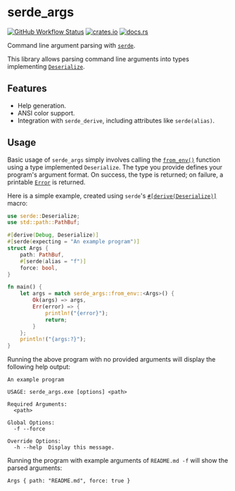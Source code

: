 # serde_args

[![GitHub Workflow Status](https://img.shields.io/github/actions/workflow/status/Anders429/serde_args/test.yml?branch=master)](https://github.com/Anders429/serde_args/actions/workflows/test.yml)
[![crates.io](https://img.shields.io/crates/v/serde_args)](https://crates.io/crates/serde_args)
[![docs.rs](https://docs.rs/serde_args/badge.svg)](https://docs.rs/serde_args)

Command line argument parsing with [`serde`](https://github.com/serde-rs/serde).

This library allows parsing command line arguments into types implementing [`Deserialize`](https://docs.rs/serde/latest/serde/trait.Deserialize.html).

## Features
- Help generation.
- ANSI color support.
- Integration with `serde_derive`, including attributes like `serde(alias)`.

## Usage
Basic usage of `serde_args` simply involves calling the [`from_env()`](https://docs.rs/serde_args/latest/serde_args/fn.from_env.html) function using a type implemented `Deserialize`. The type you provide defines your program's argument format. On success, the type is returned; on failure, a printable [`Error`](https://docs.rs/serde_args/latest/serde_args/struct.Error.html) is returned.

Here is a simple example, created using `serde`'s [`#[derive(Deserialize)]`](https://docs.rs/serde/latest/serde/derive.Deserialize.html) macro:

``` rust
use serde::Deserialize;
use std::path::PathBuf;

#[derive(Debug, Deserialize)]
#[serde(expecting = "An example program")]
struct Args {
    path: PathBuf,
    #[serde(alias = "f")]
    force: bool,
}

fn main() {
    let args = match serde_args::from_env::<Args>() {
        Ok(args) => args,
        Err(error) => {
            println!("{error}");
            return;
        }
    };
    println!("{args:?}");
}
```

Running the above program with no provided arguments will display the following help output:

```
An example program

USAGE: serde_args.exe [options] <path>

Required Arguments:
  <path>

Global Options:
  -f --force

Override Options:
  -h --help  Display this message.
```

Running the program with example arguments of `README.md -f` will show the parsed arguments:

```
Args { path: "README.md", force: true }
```

